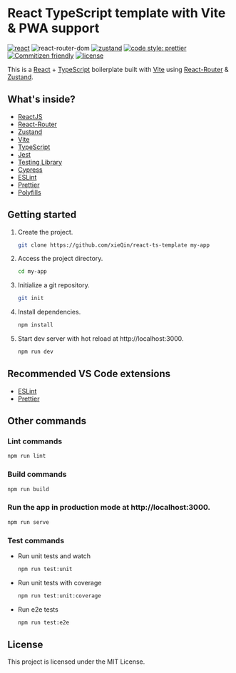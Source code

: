 # React TypeScript template with Vite & PWA support

[![react](https://img.shields.io/github/package-json/dependency-version/xieQin/react-ts-template/react)](https://github.com/facebook/react) ![react-router-dom](https://img.shields.io/github/package-json/dependency-version/xieQin/react-ts-template/react-router-dom) [![zustand](https://img.shields.io/github/package-json/dependency-version/xieQin/react-ts-template/zustand)](https://github.com/pmndrs/zustand) [![code style: prettier](https://img.shields.io/badge/code_style-prettier-ff69b4.svg)](https://github.com/prettier/prettier) [![Commitizen friendly](https://img.shields.io/badge/commitizen-friendly-brightgreen.svg)](http://commitizen.github.io/cz-cli/) [![license](https://img.shields.io/badge/license-MIT-green.svg)](https://github.com/xieQin/react-ts-template/blob/main/LICENSE.md)

This is a [React](https://reactjs.org) + [TypeScript](https://www.typescriptlang.org/) boilerplate built with [Vite](https://vitejs.dev) using [React-Router](https://reactrouter.com) & [Zustand](https://zustand-demo.pmnd.rs).

## What's inside?

- [ReactJS](https://reactjs.org)
- [React-Router](https://reactrouter.com)
- [Zustand](https://zustand-demo.pmnd.rs)
- [Vite](https://vitejs.dev)
- [TypeScript](https://www.typescriptlang.org)
- [Jest](https://jestjs.io)
- [Testing Library](https://testing-library.com)
- [Cypress](https://www.cypress.io)
- [ESLint](https://eslint.org)
- [Prettier](https://prettier.io)
- [Polyfills](https://github.com/vitejs/vite/tree/main/packages/plugin-legacy#readme)

## Getting started

1. Create the project.

   ```bash
   git clone https://github.com/xieQin/react-ts-template my-app
   ```

2. Access the project directory.

   ```bash
   cd my-app
   ```

3. Initialize a git repository.

   ```bash
   git init
   ```

4. Install dependencies.

   ```bash
   npm install
   ```

5. Start dev server with hot reload at http://localhost:3000.
   ```bash
   npm run dev
   ```

## Recommended VS Code extensions

- [ESLint](https://marketplace.visualstudio.com/items?itemName=dbaeumer.vscode-eslint)
- [Prettier](https://marketplace.visualstudio.com/items?itemName=esbenp.prettier-vscode)

## Other commands

### Lint commands

```bash
npm run lint
```

### Build commands

```bash
npm run build
```

### Run the app in production mode at http://localhost:3000.

```bash
npm run serve
```

### Test commands

- Run unit tests and watch
  ```bash
  npm run test:unit
  ```
- Run unit tests with coverage
  ```bash
  npm run test:unit:coverage
  ```
- Run e2e tests
  ```bash
  npm run test:e2e
  ```

## License

This project is licensed under the MIT License.
